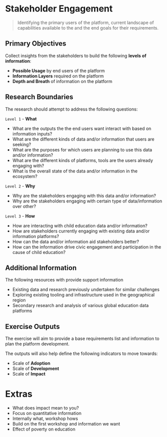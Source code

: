 # Stakeholder Engagement

> Identifying the primary users of the platform, current landscape of capabilities available to the and the end goals for their requirements.

## Primary Objectives

Collect insights from the stakeholders to build the following **levels of information**:

- **Possible Usage** by end users of the platform
- **Information Layers** required on the platform
- **Depth and Breath** of information on the platform

## Research Boundaries

The research should attempt to address the following questions: 

`Level 1` - **What**

- What are the outputs the the end users want interact with based on information inputs?
- What are the different kinds of data and/or information that users are seeking?
- What are the purposes for which users are planning to use this data and/or information?
- What are the different kinds of platforms, tools are the users already engaging with?
- What is the overall state of the data and/or information in the ecosystem?

`Level 2` - **Why**
- Why are the stakeholders engaging with this data and/or information?
- Why are the stakeholders engaging with certain type of data/information over other?

`Level 3` - **How**
- How are interacting with child education data and/or information?
- How are stakeholders currently engaging with existing data and/or information platforms?
- How can the data and/or information aid stakeholders better?
- How can the information drive civic engagement and participation in the cause of child education?

## Additional Information

The following resources with provide support information

- Existing data and research previously undertaken for similar challenges
- Exploring existing tooling and infrastructure used in the geographical region
- Secondary research and analysis of various global education data platforms 

## Exercise Outputs

The exercise will aim to provide a base requirements list and information to plan the platform development.

The outputs will also help define the following indicators to move towards:
- Scale of **Adoption**
- Scale of **Development**
- Scale of **Impact**

# Extras
- What does impact mean to you?
- Focus on quantitative information
- Internally what, workshop hows
- Build on the first workshop and information we want
- Effect of poverty on education

